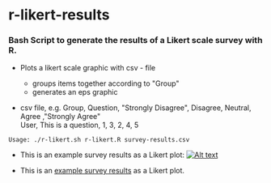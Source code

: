 r-likert-results
================

### Bash Script to generate the results of a Likert scale survey with R. ###


* Plots a likert scale graphic with csv - file
	- groups items together according to "Group"
	- generates an eps graphic
	
* csv file, e.g.
	Group, Question, "Strongly Disagree", Disagree, Neutral, Agree ,"Strongly Agree"  
	User, This is a question, 1, 3, 2, 4, 5

<pre><code>Usage: ./r-likert.sh r-likert.R survey-results.csv</code></pre>

* This is an example survey results as a Likert plot: 
[![Alt text](https://raw.github.com/hannic/r-likert-results/master/script/test.png)](https://raw.github.com/hannic/r-likert-results/master/script/test.png=250x)


* This is an [example survey results](https://raw.github.com/hannic/r-likert-results/master/script/test.pdf "Example") as a Likert plot. 

